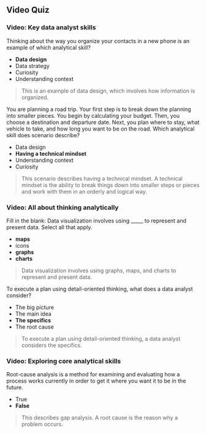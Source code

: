 ## Video Quiz

### Video: Key data analyst skills

Thinking about the way you organize your contacts in a new phone is an example of which analytical skill? 

* **Data design**
* Data strategy
* Curiosity
* Understanding context

> This is an example of data design, which involves how information is organized. 

You are planning a road trip. Your first step is to break down the planning into smaller pieces. You begin by calculating your budget. Then, you choose a destination and departure date. Next, you plan where to stay, what vehicle to take, and how long you want to be on the road. Which analytical skill does scenario describe?

* Data design
* **Having a technical mindset**
* Understanding context
* Curiosity

> This scenario describes having a technical mindset. A technical mindset is the ability to break things down into smaller steps or pieces and work with them in an orderly and logical way.

### Video: All about thinking analytically 

Fill in the blank: Data visualization involves using _____ to represent and present data. Select all that apply.

* **maps**
* icons
* **graphs**
* **charts**

> Data visualization involves using graphs, maps, and charts to represent and present data. 

To execute a plan using detail-oriented thinking, what does a data analyst consider?

* The big picture
* The main idea
* **The specifics**
* The root cause

> To execute a plan using detail-oriented thinking, a data analyst considers the specifics.

### Video: Exploring core analytical skills

Root-cause analysis is a method for examining and evaluating how a process works currently in order to get it where you want it to be in the future.

* True
* **False**

> This describes gap analysis. A root cause is the reason why a problem occurs. 